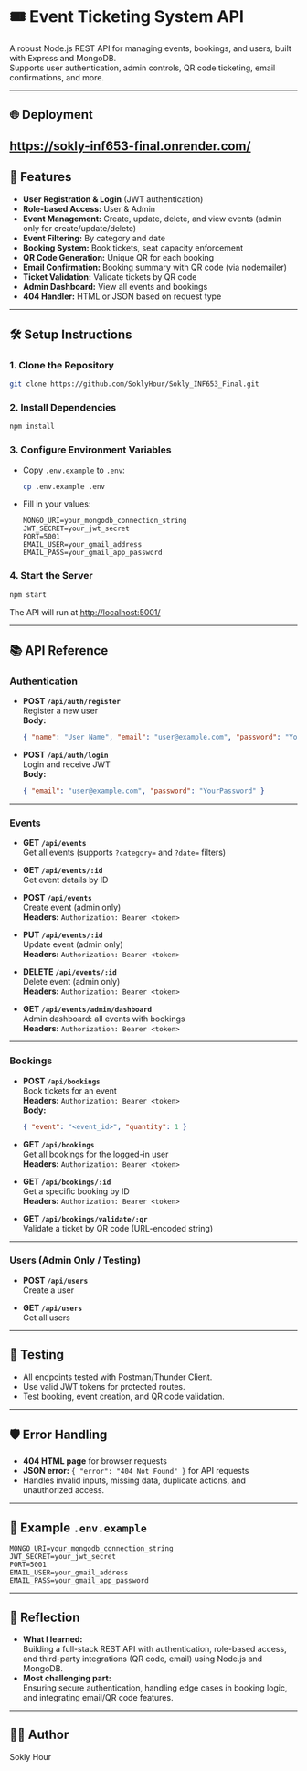# 🎟️ Event Ticketing System API

A robust Node.js REST API for managing events, bookings, and users, built with Express and MongoDB.  
Supports user authentication, admin controls, QR code ticketing, email confirmations, and more.

---
## 🌐 Deployment

https://sokly-inf653-final.onrender.com/
---

## 🚀 Features

- **User Registration & Login** (JWT authentication)
- **Role-based Access:** User & Admin
- **Event Management:** Create, update, delete, and view events (admin only for create/update/delete)
- **Event Filtering:** By category and date
- **Booking System:** Book tickets, seat capacity enforcement
- **QR Code Generation:** Unique QR for each booking
- **Email Confirmation:** Booking summary with QR code (via nodemailer)
- **Ticket Validation:** Validate tickets by QR code
- **Admin Dashboard:** View all events and bookings
- **404 Handler:** HTML or JSON based on request type

---

## 🛠️ Setup Instructions

### 1. Clone the Repository

```bash
git clone https://github.com/SoklyHour/Sokly_INF653_Final.git
```

### 2. Install Dependencies

```bash
npm install
```

### 3. Configure Environment Variables

- Copy `.env.example` to `.env`:
  ```bash
  cp .env.example .env
  ```
- Fill in your values:
  ```
  MONGO_URI=your_mongodb_connection_string
  JWT_SECRET=your_jwt_secret
  PORT=5001
  EMAIL_USER=your_gmail_address
  EMAIL_PASS=your_gmail_app_password
  ```

### 4. Start the Server

```bash
npm start
```
The API will run at [http://localhost:5001/](http://localhost:5001/)

---

## 📚 API Reference

### Authentication

- **POST `/api/auth/register`**  
  Register a new user  
  **Body:**  
  ```json
  { "name": "User Name", "email": "user@example.com", "password": "YourPassword" }
  ```

- **POST `/api/auth/login`**  
  Login and receive JWT  
  **Body:**  
  ```json
  { "email": "user@example.com", "password": "YourPassword" }
  ```

---

### Events

- **GET `/api/events`**  
  Get all events (supports `?category=` and `?date=` filters)

- **GET `/api/events/:id`**  
  Get event details by ID

- **POST `/api/events`**  
  Create event (admin only)  
  **Headers:** `Authorization: Bearer <token>`

- **PUT `/api/events/:id`**  
  Update event (admin only)  
  **Headers:** `Authorization: Bearer <token>`

- **DELETE `/api/events/:id`**  
  Delete event (admin only)  
  **Headers:** `Authorization: Bearer <token>`

- **GET `/api/events/admin/dashboard`**  
  Admin dashboard: all events with bookings  
  **Headers:** `Authorization: Bearer <token>`

---

### Bookings

- **POST `/api/bookings`**  
  Book tickets for an event  
  **Headers:** `Authorization: Bearer <token>`  
  **Body:**  
  ```json
  { "event": "<event_id>", "quantity": 1 }
  ```

- **GET `/api/bookings`**  
  Get all bookings for the logged-in user  
  **Headers:** `Authorization: Bearer <token>`

- **GET `/api/bookings/:id`**  
  Get a specific booking by ID  
  **Headers:** `Authorization: Bearer <token>`

- **GET `/api/bookings/validate/:qr`**  
  Validate a ticket by QR code (URL-encoded string)

---

### Users (Admin Only / Testing)

- **POST `/api/users`**  
  Create a user

- **GET `/api/users`**  
  Get all users

---

## 🧪 Testing

- All endpoints tested with Postman/Thunder Client.
- Use valid JWT tokens for protected routes.
- Test booking, event creation, and QR code validation.

---

## 🛡️ Error Handling

- **404 HTML page** for browser requests
- **JSON error:** `{ "error": "404 Not Found" }` for API requests
- Handles invalid inputs, missing data, duplicate actions, and unauthorized access.

---

## 📄 Example `.env.example`

```
MONGO_URI=your_mongodb_connection_string
JWT_SECRET=your_jwt_secret
PORT=5001
EMAIL_USER=your_gmail_address
EMAIL_PASS=your_gmail_app_password
```

---

## 📝 Reflection

- **What I learned:**  
  Building a full-stack REST API with authentication, role-based access, and third-party integrations (QR code, email) using Node.js and MongoDB.
- **Most challenging part:**  
  Ensuring secure authentication, handling edge cases in booking logic, and integrating email/QR code features.

---

## 👨‍💻 Author

Sokly Hour